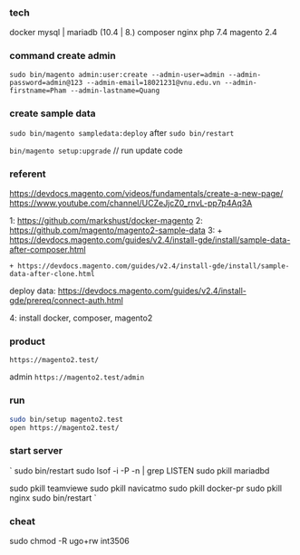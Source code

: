 ### tech
docker
mysql | mariadb (10.4 | 8.)
composer
nginx
php 7.4
magento 2.4

### command create admin
`sudo bin/magento admin:user:create --admin-user=admin --admin-password=admin@123 --admin-email=18021231@vnu.edu.vn --admin-firstname=Pham --admin-lastname=Quang`

### create sample data
`sudo bin/magento sampledata:deploy`
after
`sudo bin/restart`

`bin/magento setup:upgrade`   // run update code

### referent
https://devdocs.magento.com/videos/fundamentals/create-a-new-page/
https://www.youtube.com/channel/UCZeJjcZ0_rnvL-pp7p4Aq3A

1:  https://github.com/markshust/docker-magento
2:  https://github.com/magento/magento2-sample-data
3:
    + https://devdocs.magento.com/guides/v2.4/install-gde/install/sample-data-after-composer.html

    + https://devdocs.magento.com/guides/v2.4/install-gde/install/sample-data-after-clone.html


deploy data:
https://devdocs.magento.com/guides/v2.4/install-gde/prereq/connect-auth.html

4: install docker, composer, magento2

### product

`https://magento2.test/`

admin
`https://magento2.test/admin`

### run

```bash
sudo bin/setup magento2.test
open https://magento2.test/ 
```

### start server
`
sudo bin/restart
sudo lsof -i -P -n | grep LISTEN
sudo pkill mariadbd

sudo pkill teamviewe
sudo pkill navicatmo
sudo pkill docker-pr
sudo pkill nginx
sudo bin/restart
`

### cheat

sudo chmod -R ugo+rw int3506
